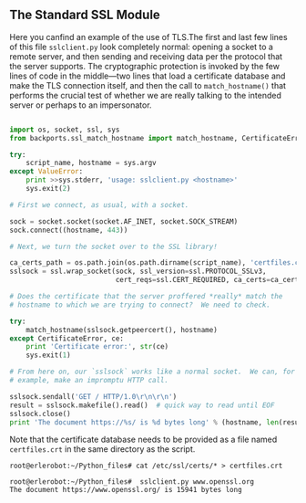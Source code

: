 ## The Standard SSL Module


Here you canfind an example of the use of TLS.The first and last few lines of this file `sslclient.py` look completely normal: opening a socket to a remote
server, and then sending and receiving data per the protocol that the server supports. The cryptographic
protection is invoked by the few lines of code in the middle—two lines that load a certificate database
and make the TLS connection itself, and then the call to `match_hostname()` that performs the crucial test
of whether we are really talking to the intended server or perhaps to an impersonator.
```python

import os, socket, ssl, sys
from backports.ssl_match_hostname import match_hostname, CertificateError

try:
    script_name, hostname = sys.argv
except ValueError:
    print >>sys.stderr, 'usage: sslclient.py <hostname>'
    sys.exit(2)

# First we connect, as usual, with a socket.

sock = socket.socket(socket.AF_INET, socket.SOCK_STREAM)
sock.connect((hostname, 443))

# Next, we turn the socket over to the SSL library!

ca_certs_path = os.path.join(os.path.dirname(script_name), 'certfiles.crt')
sslsock = ssl.wrap_socket(sock, ssl_version=ssl.PROTOCOL_SSLv3,
                          cert_reqs=ssl.CERT_REQUIRED, ca_certs=ca_certs_path)

# Does the certificate that the server proffered *really* match the
# hostname to which we are trying to connect?  We need to check.

try:
    match_hostname(sslsock.getpeercert(), hostname)
except CertificateError, ce:
    print 'Certificate error:', str(ce)
    sys.exit(1)

# From here on, our `sslsock` works like a normal socket.  We can, for
# example, make an impromptu HTTP call.

sslsock.sendall('GET / HTTP/1.0\r\n\r\n')
result = sslsock.makefile().read()  # quick way to read until EOF
sslsock.close()
print 'The document https://%s/ is %d bytes long' % (hostname, len(result))

```
Note that the certificate database needs to be provided as a file named `certfiles.crt` in the same
directory as the script.
```
root@erlerobot:~/Python_files# cat /etc/ssl/certs/* > certfiles.crt
```
```
root@erlerobot:~/Python_files#  sslclient.py www.openssl.org
The document https://www.openssl.org/ is 15941 bytes long
```
